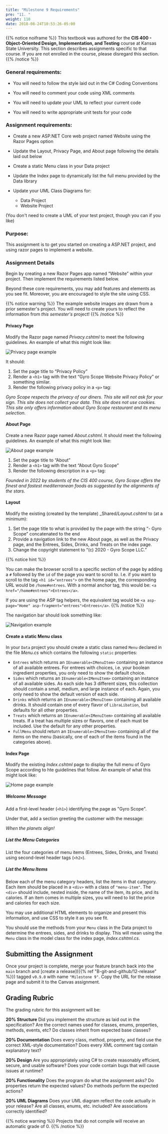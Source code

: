 ```yaml
---
title: "Milestone 9 Requirements"
pre: "11. "
weight: 110
date: 2018-08-24T10:53:26-05:00
---
```



{{% notice noiframe %}}
This textbook was authored for the **CIS 400 - Object-Oriented Design, Implementation, and Testing** course at Kansas State University.  This section describes assignments specific to that course.  If you are not enrolled in the course, please disregard this section.
{{% /notice %}}


### General requirements:

* You will need to follow the style laid out in the C# Coding Conventions

* You will need to comment your code using XML comments

* You will need to update your UML to reflect your current code

* You will need to write appropriate unit tests for your code

### Assignment requirements:

* Create a new ASP.NET Core web project named Website using the Razor Pages option

* Update the Layout, Privacy Page, and About page following the details laid out below

* Create a static Menu class in your Data project

* Update the Index page to dynamically list the full menu provided by the Data library

* Update your UML Class Diagrams for:
  * Data Project
  * Website Project

(You don't need to create a UML of your test project, though you can if you like)

### Purpose:

This assignment is to get you started on creating a ASP.NET project, and using razor pages to implement a website.   

### Assignment Details

Begin by creating a new Razor Pages app named “Website” within your project. Then implement the requirements listed below.

Beyond these core requirements, you may add features and elements as you see fit. Moreover, you are encouraged to style the site using CSS.

{{% notice warning %}}
The example website images are drawn from a prior semester's project.  You will need to create yours to reflect the information from _this semester's_ project!
{{% /notice %}}

#### Privacy Page

Modify the Razor page named _Privacy.cshtml_ to meet the following guidelines. An example of what this might look like:

![Privacy page example](images/d.10.1.png)

It should:
1. Set the page title to “Privacy Policy”
2. Render a `<h1>` tag with the text “Gyro Scope Website Privacy Policy” or something similar.
3. Render the following privacy policy in a `<p>` tag:

_Gyro Scope respects the privacy of our diners.  This site will not ask for your sign. This site does not collect your data. This site does not use cookies. This site only offers information about Gyro Scope restaurant and its menu selection._

#### About Page 

Create a new Razor page named _About.cshtml_. It should meet the following guidelines. An example of what this might look like:

![About page example](images/d.10.2.png)

1. Set the page title to “About”
2. Render a `<h1>` tag with the text “About Gyro Scope”
3. Render the following description in a `<p>` tag:

_Founded in 2022 by students of the CIS 400 course, Gyro Scope offers the finest and fastest mediterranean foods as suggested by the alignments of the stars._

#### Layout

Modify the existing (created by the template) _Shared/_Layout.cshtml_ to (at a minimum):

1. Set the page title to what is provided by the page with the string “- Gyro Scope” concatenated to the end
2. Provide a navigation link to the new About page, as well as the Privacy page, and the Entrees, Sides, Drinks, and Treats on the index page.
3. Change the copyright statement to “(c) 2020 - Gyro Scope LLC.”

{{% notice hint %}}

You can make the browser scroll to a specific section of the page by adding a `#` followed by the `id` of the page you want to scroll to.  I.e. if you want to scroll to the tag `<h1 id="entrees">` on the home page, the corresponding URL would be `/home#entrees`.  With a normal anchor tag, this would be: `<a href="/home#entrees">Entrees</a>`.

If you are using the ASP tag helpers, the equivalent tag would be `<a asp-page="Home" asp-fragment="entrees">Entrees</a>`.
{{% /notice %}}

The navigation bar should look something like:

![Navigation example](images/d.10.3.png)


#### Create a static Menu class
In your `Data` project you should create a static class named `Menu` declared in the file _Menu.cs_ which contains the following `static` properties:

* `Entrees` which returns an `IEnumerable<IMenuItem>` containing an instance of all available entrees.  For entrees with choices, i.e. your boolean ingredient properties, you only need to show the default choice.
* `Sides` which returns an `IEnumerable<IMenuItem>` containing an instance of all available sides.  As each side has 3 different sizes, this collection should contain a small, medium, and large instance of each. Again, you only need to show the default version of each side.
* `Drinks` which returns an `IEnumerable<IMenuItem>` containing all available drinks.  It should contain one of every flavor of `LibraLibation`, but defaults for all other properties.
* `Treats` which returns an `IEnumerable<IMenuItem>` containing all available treats.  If a treat has multiple sizes or flavors, one of each must be included. Use the default for any other properties.
* `FullMenu` should return an `IEnumerable<IMenuItem>` containing all of the items on the menu (basically, one of each of the items found in the categories above).

#### Index Page 

Modify the existing _Index.cshtml_ page to display the full menu of Gyro Scope according to hte guidelines that follow.  An example of what this might look like:

![Home page example](images/d.10.4.png)

##### Welcome Message
Add a first-level header (`<h1>`) identifying the page as "Gyro Scope".

Under that, add a section greeting the customer with the message:

_When the planets align!_

##### List the Menu Categories
List the four categories of menu items (Entrees, Sides, Drinks, and Treats) using second-level header tags (`<h2>`).

##### List the Menu Items
Below each of the menu category headers, list the items in that category. Each item should be placed in a `<div>` with a class of `"menu-item"`. The `<div>` should include, nested inside, the name of the item, its price, and its calories. If an item comes in multiple sizes, you will need to list the price and calories for each size.

You may use additional HTML elements to organize and present this information, and use CSS to style it as you see fit. 

You should use the methods from your `Menu` class in the Data project to determine the entrees, sides, and drinks to display.  This will mean using the `Menu` class in the model class for the index page, _Index.cshtml.cs_.


## Submitting the Assignment

Once your project is complete, merge your feature branch back into the `main` branch and [create a release]({{% ref "B-git-and-github/12-release" %}}) tagged `v0.9.0` with name `"Milestone 9"`.  Copy the URL for the release page and submit it to the Canvas assignment.

## Grading Rubric

The grading rubric for this assignment will be:

**20% Structure** Did you implement the structure as laid out in the specification?  Are the correct names used for classes, enums, properties, methods, events, etc?  Do classes inherit from expected base classes?

**20% Documentation** Does every class, method, property, and field use the correct XML-style documentation?  Does every XML comment tag contain explanatory text?

**20% Design** Are you appropriately using C# to create reasonably efficient, secure, and usable software?  Does your code contain bugs that will cause issues at runtime?

**20% Functionality** Does the program do what the assignment asks?  Do properties return the expected values?  Do methods perform the expected actions?

**20% UML Diagrams** Does your UML diagram reflect the code actually in your release?  Are all classes, enums, etc. included?  Are associations correctly identified?

{{% notice warning %}}
Projects that do not compile will receive an automatic grade of 0.
{{% /notice %}}

